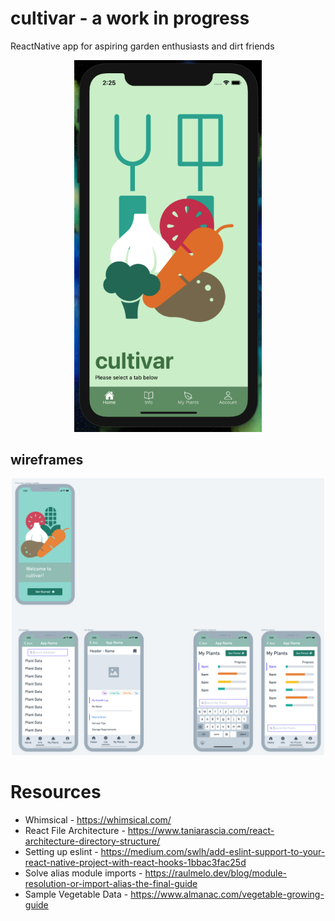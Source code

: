# cultivar - a work in progress
ReactNative app for aspiring garden enthusiasts and dirt friends

<div style="text-align:center">
<img src="./docs/screenshotv2.png" width="300">
</div>

## wireframes
<div style="text-align:center">
<img src="./docs/wireframes-draft.png" width="500">
</div>

# Resources
- Whimsical - https://whimsical.com/
- React File Architecture - https://www.taniarascia.com/react-architecture-directory-structure/
- Setting up eslint - https://medium.com/swlh/add-eslint-support-to-your-react-native-project-with-react-hooks-1bbac3fac25d
- Solve alias module imports - https://raulmelo.dev/blog/module-resolution-or-import-alias-the-final-guide
- Sample Vegetable Data - https://www.almanac.com/vegetable-growing-guide
